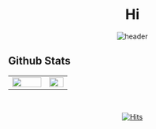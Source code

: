 <h1 align="center">Hi</h1>

<div align=center>

![header](https://capsule-render.vercel.app/api?type=soft&color=4DA8D5&fontColor=FBFAFA&height=150&section=header&text=%20OtterBK%20&animation=scaleIn&fontSize=50&&textBg=true&fontAlign=28&fontAlignY=50)

</div>

## Github Stats  
<table><tr><td valign="center" width="50%">

<img src="https://github-readme-stats.vercel.app/api?username=OtterBK&count_private=true&show_icons=true&theme=react&hide_border=true" align="center" style="width: 100%" />

</td><td valign="center" width="30%">

<img src="https://github-readme-stats.vercel.app/api/top-langs/?username=OtterBK&hide_border=true&layout=compact&theme=react" align="center" style="width: 100%" />

</td></tr></table>  

<br/>  

<div align=center>
  
[![Hits](https://hits.seeyoufarm.com/api/count/incr/badge.svg?url=https%3A%2F%2Fgithub.com%2FBokum100&count_bg=%23070707&title_bg=%2344B4EF&icon=&icon_color=%23E7E7E7&title=Hits&edge_flat=false)](https://hits.seeyoufarm.com)

</div>
